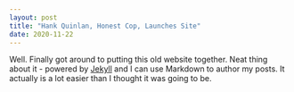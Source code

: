 ```yaml
---
layout: post
title: "Hank Quinlan, Honest Cop, Launches Site"
date: 2020-11-22
---
```


Well. Finally got around to putting this old website together. Neat thing about it - powered by [Jekyll](http://jekyllrb.com) and I can use Markdown to author my posts. It actually is a lot easier than I thought it was going to be.
